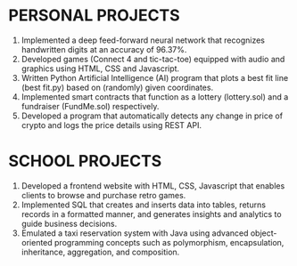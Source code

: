 PERSONAL PROJECTS
=================
1.	Implemented a deep feed-forward neural network that recognizes handwritten digits at an accuracy of 96.37%.
2.	Developed games (Connect 4 and tic-tac-toe) equipped with audio and graphics using HTML, CSS and Javascript.
3.	Written Python Artificial Intelligence (AI) program that plots a best fit line (best fit.py) based on (randomly) given coordinates.
4.	Implemented smart contracts that function as a lottery (lottery.sol) and a fundraiser (FundMe.sol) respectively.
5.	Developed a program that automatically detects any change in price of crypto and logs the price details using REST API.

SCHOOL PROJECTS
===============
1.	Developed a frontend website with HTML, CSS, Javascript that enables clients to browse and purchase retro games.
2.	Implemented SQL that creates and inserts data into tables, returns records in a formatted manner, and generates insights and analytics to guide business decisions.
3.	Emulated a taxi reservation system with Java using advanced object-oriented programming concepts such as polymorphism, encapsulation, inheritance, aggregation, and composition.
